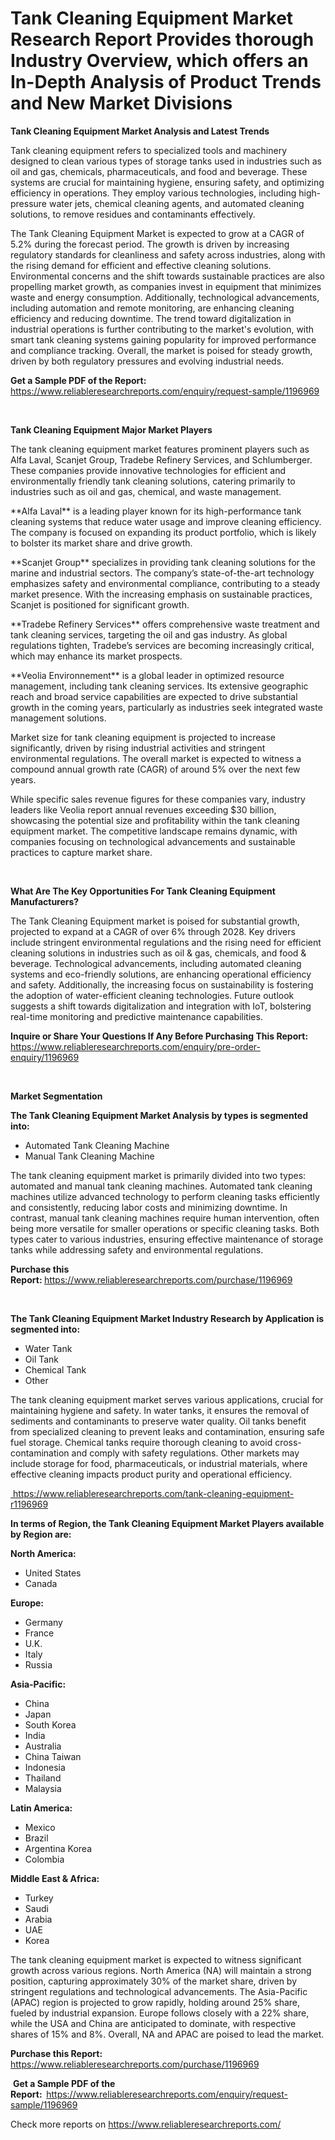 <p><h1>Tank Cleaning Equipment Market Research Report Provides thorough Industry Overview, which offers an In-Depth Analysis of Product Trends and New Market Divisions</h1></p><p><strong>Tank Cleaning Equipment Market Analysis and Latest Trends</strong></p>
<p><p>Tank cleaning equipment refers to specialized tools and machinery designed to clean various types of storage tanks used in industries such as oil and gas, chemicals, pharmaceuticals, and food and beverage. These systems are crucial for maintaining hygiene, ensuring safety, and optimizing efficiency in operations. They employ various technologies, including high-pressure water jets, chemical cleaning agents, and automated cleaning solutions, to remove residues and contaminants effectively.</p><p>The Tank Cleaning Equipment Market is expected to grow at a CAGR of 5.2% during the forecast period. The growth is driven by increasing regulatory standards for cleanliness and safety across industries, along with the rising demand for efficient and effective cleaning solutions. Environmental concerns and the shift towards sustainable practices are also propelling market growth, as companies invest in equipment that minimizes waste and energy consumption. Additionally, technological advancements, including automation and remote monitoring, are enhancing cleaning efficiency and reducing downtime. The trend toward digitalization in industrial operations is further contributing to the market's evolution, with smart tank cleaning systems gaining popularity for improved performance and compliance tracking. Overall, the market is poised for steady growth, driven by both regulatory pressures and evolving industrial needs.</p></p>
<p><strong>Get a Sample PDF of the Report:&nbsp;</strong> <a href="https://www.reliableresearchreports.com/enquiry/request-sample/1196969?utm_campaign=2290&utm_medium=2&utm_source=Github&utm_content=ia&utm_term=10042025&utm_id=tank-cleaning-equipment">https://www.reliableresearchreports.com/enquiry/request-sample/1196969</a></p>
<p>&nbsp;</p>
<p><strong>Tank Cleaning Equipment Major Market Players</strong></p>
<p><p>The tank cleaning equipment market features prominent players such as Alfa Laval, Scanjet Group, Tradebe Refinery Services, and Schlumberger. These companies provide innovative technologies for efficient and environmentally friendly tank cleaning solutions, catering primarily to industries such as oil and gas, chemical, and waste management.</p><p>**Alfa Laval** is a leading player known for its high-performance tank cleaning systems that reduce water usage and improve cleaning efficiency. The company is focused on expanding its product portfolio, which is likely to bolster its market share and drive growth.</p><p>**Scanjet Group** specializes in providing tank cleaning solutions for the marine and industrial sectors. The company’s state-of-the-art technology emphasizes safety and environmental compliance, contributing to a steady market presence. With the increasing emphasis on sustainable practices, Scanjet is positioned for significant growth.</p><p>**Tradebe Refinery Services** offers comprehensive waste treatment and tank cleaning services, targeting the oil and gas industry. As global regulations tighten, Tradebe’s services are becoming increasingly critical, which may enhance its market prospects.</p><p>**Veolia Environnement** is a global leader in optimized resource management, including tank cleaning services. Its extensive geographic reach and broad service capabilities are expected to drive substantial growth in the coming years, particularly as industries seek integrated waste management solutions.</p><p>Market size for tank cleaning equipment is projected to increase significantly, driven by rising industrial activities and stringent environmental regulations. The overall market is expected to witness a compound annual growth rate (CAGR) of around 5% over the next few years.</p><p>While specific sales revenue figures for these companies vary, industry leaders like Veolia report annual revenues exceeding $30 billion, showcasing the potential size and profitability within the tank cleaning equipment market. The competitive landscape remains dynamic, with companies focusing on technological advancements and sustainable practices to capture market share.</p></p>
<p>&nbsp;</p>
<p><strong>What Are The Key Opportunities For Tank Cleaning Equipment Manufacturers?</strong></p>
<p><p>The Tank Cleaning Equipment market is poised for substantial growth, projected to expand at a CAGR of over 6% through 2028. Key drivers include stringent environmental regulations and the rising need for efficient cleaning solutions in industries such as oil & gas, chemicals, and food & beverage. Technological advancements, including automated cleaning systems and eco-friendly solutions, are enhancing operational efficiency and safety. Additionally, the increasing focus on sustainability is fostering the adoption of water-efficient cleaning technologies. Future outlook suggests a shift towards digitalization and integration with IoT, bolstering real-time monitoring and predictive maintenance capabilities.</p></p>
<p><strong>Inquire or Share Your Questions If Any Before Purchasing This Report:</strong> <a href="https://www.reliableresearchreports.com/enquiry/pre-order-enquiry/1196969?utm_campaign=2290&utm_medium=2&utm_source=Github&utm_content=ia&utm_term=10042025&utm_id=tank-cleaning-equipment">https://www.reliableresearchreports.com/enquiry/pre-order-enquiry/1196969</a></p>
<p>&nbsp;</p>
<p><strong>Market Segmentation</strong></p>
<p><strong>The Tank Cleaning Equipment Market Analysis by types is segmented into:</strong></p>
<p><ul><li>Automated Tank Cleaning Machine</li><li>Manual Tank Cleaning Machine</li></ul></p>
<p><p>The tank cleaning equipment market is primarily divided into two types: automated and manual tank cleaning machines. Automated tank cleaning machines utilize advanced technology to perform cleaning tasks efficiently and consistently, reducing labor costs and minimizing downtime. In contrast, manual tank cleaning machines require human intervention, often being more versatile for smaller operations or specific cleaning tasks. Both types cater to various industries, ensuring effective maintenance of storage tanks while addressing safety and environmental regulations.</p></p>
<p><strong>Purchase this Report:&nbsp;</strong><a href="https://www.reliableresearchreports.com/purchase/1196969?utm_campaign=2290&utm_medium=2&utm_source=Github&utm_content=ia&utm_term=10042025&utm_id=tank-cleaning-equipment">https://www.reliableresearchreports.com/purchase/1196969</a></p>
<p>&nbsp;</p>
<p><strong>The Tank Cleaning Equipment Market Industry Research by Application is segmented into:</strong></p>
<p><ul><li>Water Tank</li><li>Oil Tank</li><li>Chemical Tank</li><li>Other</li></ul></p>
<p><p>The tank cleaning equipment market serves various applications, crucial for maintaining hygiene and safety. In water tanks, it ensures the removal of sediments and contaminants to preserve water quality. Oil tanks benefit from specialized cleaning to prevent leaks and contamination, ensuring safe fuel storage. Chemical tanks require thorough cleaning to avoid cross-contamination and comply with safety regulations. Other markets may include storage for food, pharmaceuticals, or industrial materials, where effective cleaning impacts product purity and operational efficiency.</p></p>
<p><a href="https://www.reliableresearchreports.com/tank-cleaning-equipment-r1196969?utm_campaign=2290&utm_medium=2&utm_source=Github&utm_content=ia&utm_term=10042025&utm_id=tank-cleaning-equipment">&nbsp;https://www.reliableresearchreports.com/tank-cleaning-equipment-r1196969</a></p>
<p><strong>In terms of Region, the Tank Cleaning Equipment Market Players available by Region are:</strong></p>
<p>
    <p> <strong> North America: </strong>
        <ul>
            <li>United States</li>
            <li>Canada</li>
        </ul>
        </p> 
    <p> <strong> Europe: </strong>
        <ul>
            <li>Germany</li>
            <li>France</li>
            <li>U.K.</li>
            <li>Italy</li>
            <li>Russia</li>
        </ul>
        </p> 
    <p> <strong> Asia-Pacific: </strong>
        <ul>
            <li>China</li>
            <li>Japan</li>
            <li>South Korea</li>
            <li>India</li>
            <li>Australia</li>
            <li>China Taiwan</li>
            <li>Indonesia</li>
            <li>Thailand</li>
            <li>Malaysia</li>
        </ul>
        </p> 
    <p> <strong> Latin America: </strong>
        <ul>
            <li>Mexico</li>
            <li>Brazil</li>
            <li>Argentina Korea</li>
            <li>Colombia</li>
        </ul>
        </p> 
    <p> <strong> Middle East & Africa: </strong>
        <ul>
            <li>Turkey</li>
            <li>Saudi</li>
            <li>Arabia</li>
            <li>UAE</li>
            <li>Korea</li>
        </ul>
    </p>
    </p>
<p><p>The tank cleaning equipment market is expected to witness significant growth across various regions. North America (NA) will maintain a strong position, capturing approximately 30% of the market share, driven by stringent regulations and technological advancements. The Asia-Pacific (APAC) region is projected to grow rapidly, holding around 25% share, fueled by industrial expansion. Europe follows closely with a 22% share, while the USA and China are anticipated to dominate, with respective shares of 15% and 8%. Overall, NA and APAC are poised to lead the market.</p></p>
<p><strong>Purchase this Report: </strong><a href="https://www.reliableresearchreports.com/purchase/1196969?utm_campaign=2290&utm_medium=2&utm_source=Github&utm_content=ia&utm_term=10042025&utm_id=tank-cleaning-equipment">https://www.reliableresearchreports.com/purchase/1196969</a></p>
<p>&nbsp;<strong>Get a Sample PDF of the Report:&nbsp;&nbsp;</strong><a href="https://www.reliableresearchreports.com/enquiry/request-sample/1196969?utm_campaign=2290&utm_medium=2&utm_source=Github&utm_content=ia&utm_term=10042025&utm_id=tank-cleaning-equipment">https://www.reliableresearchreports.com/enquiry/request-sample/1196969</a></p>
<p><strong></strong></p>
<p>Check more reports on <a href="https://www.reliableresearchreports.com/?utm_campaign=2290&utm_medium=2&utm_source=Github&utm_content=ia&utm_term=10042025&utm_id=tank-cleaning-equipment">https://www.reliableresearchreports.com/</a></p>